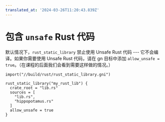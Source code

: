 ```yaml
---
translated_at: '2024-03-26T11:20:43.839Z'
---
```


# 包含 `unsafe` Rust 代码

默认情况下，`rust_static_library` 禁止使用 Unsafe Rust 代码 --- 它不会编译。如果你需要使用 Unsafe Rust 代码，请在 gn 目标中添加 `allow_unsafe = true`。（在课程的后面我们会看到需要这样做的情况。）

```gn
import("//build/rust/rust_static_library.gni")

rust_static_library("my_rust_lib") {
  crate_root = "lib.rs"
  sources = [
    "lib.rs",
    "hippopotamus.rs"
  ]
  allow_unsafe = true
}
```
